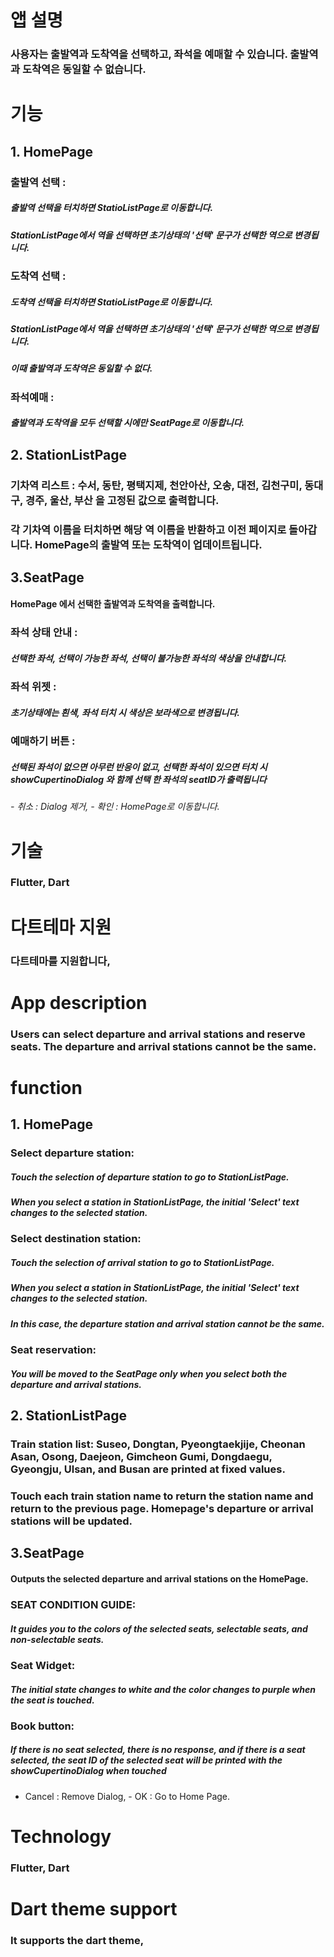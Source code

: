 # 앱 설명
 
### 사용자는 출발역과 도착역을 선택하고, 좌석을 예매할 수 있습니다. 출발역과 도착역은 동일할 수 없습니다.

# 기능

## 1. HomePage
###  출발역 선택 : 
##### 출발역 선택을 터치하면 StatioListPage로 이동합니다. 
##### StationListPage에서 역을 선택하면 초기상태의 '선택' 문구가 선택한 역으로 변경됩니다.
### 도착역 선택 : 
##### 도착역 선택을 터치하면 StatioListPage로 이동합니다. 
##### StationListPage에서 역을 선택하면 초기상태의 '선택' 문구가 선택한 역으로 변경됩니다.

##### 이때 출발역과 도착역은 동일할 수 없다.

### 좌석예매 :
##### 출발역과 도착역을 모두 선택할 시에만 SeatPage로 이동합니다.


## 2. StationListPage
### 기차역 리스트 : 수서, 동탄, 평택지제, 천안아산, 오송, 대전, 김천구미, 동대구, 경주, 울산, 부산 을 고정된 값으로 출력합니다.
### 각 기차역 이름을 터치하면 해당 역 이름을 반환하고 이전 페이지로 돌아갑니다. HomePage의 출발역 또는 도착역이 업데이트됩니다.


## 3.SeatPage
#### HomePage 에서 선택한 출발역과 도착역을 출력합니다.
### 좌석 상태 안내 : 
##### 선택한 좌석, 선택이 가능한 좌석, 선택이 불가능한 좌석의 색상을 안내합니다.
### 좌석 위젯 :
##### 초기상태에는 흰색, 좌석 터치 시 색상은 보라색으로 변경됩니다.
### 예매하기 버튼 : 
##### 선택된 좌석이 없으면 아무런 반응이 없고, 선택한 좌석이 있으면 터치 시 showCupertinoDialog 와 함께 선택 한 좌석의 seatID가 출력됩니다
###### - 취소 : Dialog 제거, - 확인 : HomePage로 이동합니다.


# 기술
### Flutter, Dart

# 다트테마 지원
### 다트테마를 지원합니다,


# App description
### 
### Users can select departure and arrival stations and reserve seats. The departure and arrival stations cannot be the same.

# function

## 1. HomePage
### Select departure station: 
##### Touch the selection of departure station to go to StationListPage. 
##### When you select a station in StationListPage, the initial 'Select' text changes to the selected station.
### Select destination station: 
##### Touch the selection of arrival station to go to StationListPage. 
##### When you select a station in StationListPage, the initial 'Select' text changes to the selected station.

##### In this case, the departure station and arrival station cannot be the same.

### Seat reservation:
##### You will be moved to the SeatPage only when you select both the departure and arrival stations.


## 2. StationListPage
### Train station list: Suseo, Dongtan, Pyeongtaekjije, Cheonan Asan, Osong, Daejeon, Gimcheon Gumi, Dongdaegu, Gyeongju, Ulsan, and Busan are printed at fixed values.
### Touch each train station name to return the station name and return to the previous page. Homepage's departure or arrival stations will be updated.


## 3.SeatPage
#### Outputs the selected departure and arrival stations on the HomePage.
### SEAT CONDITION GUIDE: 
##### It guides you to the colors of the selected seats, selectable seats, and non-selectable seats.
### Seat Widget:
##### The initial state changes to white and the color changes to purple when the seat is touched.
### Book button: 
##### If there is no seat selected, there is no response, and if there is a seat selected, the seat ID of the selected seat will be printed with the showCupertinoDialog when touched
 - Cancel : Remove Dialog, - OK : Go to Home Page.


# Technology
### Flutter, Dart

# Dart theme support
### It supports the dart theme,






